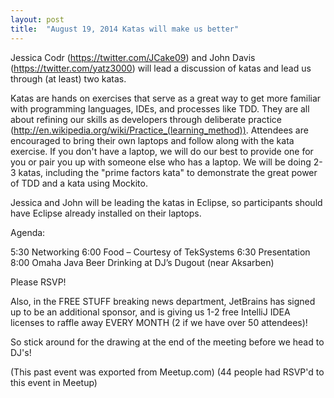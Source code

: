 ```yaml
---
layout: post
title:  "August 19, 2014 Katas will make us better"
---
```


Jessica Codr (https://twitter.com/JCake09) and John Davis (https://twitter.com/yatz3000) will lead a discussion of katas and lead us through (at least) two katas.

Katas are hands on exercises that serve as a great way to get more familiar with programming languages, IDEs, and processes like TDD. They are all about refining our skills as developers through deliberate practice (http://en.wikipedia.org/wiki/Practice_(learning_method)). Attendees are encouraged to bring their own laptops and follow along with the kata exercise. If you don't have a laptop, we will do our best to provide one for you or pair you up with someone else who has a laptop. We will be doing 2-3 katas, including the "prime factors kata" to demonstrate the great power of TDD and a kata using Mockito.

Jessica and John will be leading the katas in Eclipse, so participants should have Eclipse already installed on their laptops.

Agenda:

5:30 Networking
6:00 Food – Courtesy of TekSystems
6:30 Presentation
8:00 Omaha Java Beer Drinking at DJ’s Dugout (near Aksarben)

Please RSVP!

Also, in the FREE STUFF breaking news department, JetBrains has signed up to be an additional sponsor, and is giving us 1-2 free IntelliJ IDEA licenses to raffle away EVERY MONTH (2 if we have over 50 attendees)!

So stick around for the drawing at the end of the meeting before we head to DJ's!

(This past event was exported from Meetup.com)
(44 people had RSVP'd to this event in Meetup)